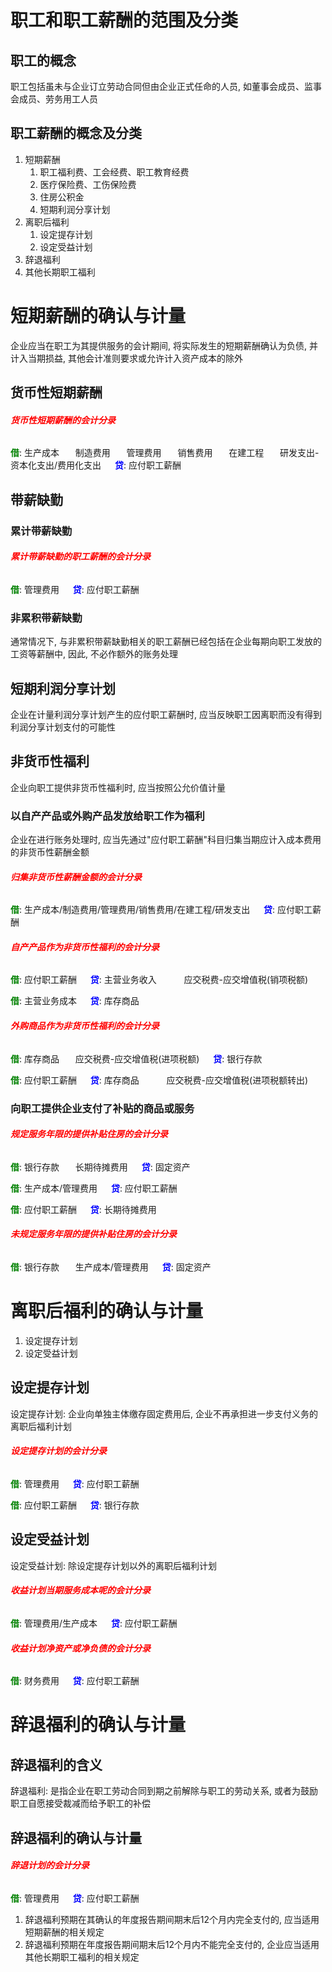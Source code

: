 # 职工和职工薪酬的范围及分类

## 职工的概念

职工包括虽未与企业订立劳动合同但由企业正式任命的人员, 如董事会成员、监事会成员、劳务用工人员

## 职工薪酬的概念及分类

1. 短期薪酬
   1.  职工福利费、工会经费、职工教育经费
   2.  医疗保险费、工伤保险费
   3.  住房公积金
   4.  短期利润分享计划
2. 离职后福利
   1. 设定提存计划
   2. 设定受益计划
3. 辞退福利
4. 其他长期职工福利

# 短期薪酬的确认与计量

企业应当在职工为其提供服务的会计期间, 将实际发生的短期薪酬确认为负债, 并计入当期损益, 其他会计准则要求或允许计入资产成本的除外

## 货币性短期薪酬

###### <strong style="color: red">货币性短期薪酬的会计分录</strong>

<strong style="color: green">借</strong>: 生产成本
&ensp; &ensp; 制造费用
&ensp; &ensp; 管理费用
&ensp; &ensp; 销售费用
&ensp; &ensp; 在建工程
&ensp; &ensp; 研发支出-资本化支出/费用化支出
&emsp; <strong style="color: blue">贷</strong>: 应付职工薪酬

## 带薪缺勤

### 累计带薪缺勤

###### <strong style="color: red">累计带薪缺勤的职工薪酬的会计分录</strong>

<strong style="color: green">借</strong>: 管理费用
&emsp; <strong style="color: blue">贷</strong>: 应付职工薪酬

### 非累积带薪缺勤

通常情况下, 与非累积带薪缺勤相关的职工薪酬已经包括在企业每期向职工发放的工资等薪酬中, 因此, 不必作额外的账务处理

## 短期利润分享计划

企业在计量利润分享计划产生的应付职工薪酬时, 应当反映职工因离职而没有得到利润分享计划支付的可能性

## 非货币性福利

企业向职工提供非货币性福利时, 应当按照公允价值计量

### 以自产产品或外购产品发放给职工作为福利

企业在进行账务处理时, 应当先通过"应付职工薪酬"科目归集当期应计入成本费用的非货币性薪酬金额

###### <strong style="color: red">归集非货币性薪酬金额的会计分录</strong>

<strong style="color: green">借</strong>: 生产成本/制造费用/管理费用/销售费用/在建工程/研发支出
&emsp; <strong style="color: blue">贷</strong>: 应付职工薪酬

###### <strong style="color: red">自产产品作为非货币性福利的会计分录</strong>

<strong style="color: green">借</strong>: 应付职工薪酬
&emsp; <strong style="color: blue">贷</strong>: 主营业务收入
&emsp; &ensp; &ensp; 应交税费-应交增值税(销项税额)

<strong style="color: green">借</strong>: 主营业务成本
&emsp; <strong style="color: blue">贷</strong>: 库存商品

###### <strong style="color: red">外购商品作为非货币性福利的会计分录</strong>

<strong style="color: green">借</strong>: 库存商品
&ensp; &ensp; 应交税费-应交增值税(进项税额)
&emsp; <strong style="color: blue">贷</strong>: 银行存款

<strong style="color: green">借</strong>: 应付职工薪酬
&emsp; <strong style="color: blue">贷</strong>: 库存商品
&emsp; &ensp; &ensp; 应交税费-应交增值税(进项税额转出)

### 向职工提供企业支付了补贴的商品或服务

###### <strong style="color: red">规定服务年限的提供补贴住房的会计分录</strong>

<strong style="color: green">借</strong>: 银行存款
&ensp; &ensp; 长期待摊费用
&emsp; <strong style="color: blue">贷</strong>: 固定资产

<strong style="color: green">借</strong>: 生产成本/管理费用
&emsp; <strong style="color: blue">贷</strong>: 应付职工薪酬

<strong style="color: green">借</strong>: 应付职工薪酬
&emsp; <strong style="color: blue">贷</strong>: 长期待摊费用

###### <strong style="color: red">未规定服务年限的提供补贴住房的会计分录</strong>

<strong style="color: green">借</strong>: 银行存款
&ensp; &ensp; 生产成本/管理费用
&emsp; <strong style="color: blue">贷</strong>: 固定资产

# 离职后福利的确认与计量

1. 设定提存计划
2. 设定受益计划

## 设定提存计划

设定提存计划: 企业向单独主体缴存固定费用后, 企业不再承担进一步支付义务的离职后福利计划

###### <strong style="color: red">设定提存计划的会计分录</strong>

<strong style="color: green">借</strong>: 管理费用
&emsp; <strong style="color: blue">贷</strong>: 应付职工薪酬

<strong style="color: green">借</strong>: 应付职工薪酬
&emsp; <strong style="color: blue">贷</strong>: 银行存款

## 设定受益计划

设定受益计划: 除设定提存计划以外的离职后福利计划

###### <strong style="color: red">收益计划当期服务成本呢的会计分录</strong>

<strong style="color: green">借</strong>: 管理费用/生产成本
&emsp; <strong style="color: blue">贷</strong>: 应付职工薪酬

###### <strong style="color: red">收益计划净资产或净负债的会计分录</strong>

<strong style="color: green">借</strong>: 财务费用
&emsp; <strong style="color: blue">贷</strong>: 应付职工薪酬

# 辞退福利的确认与计量

## 辞退福利的含义

辞退福利: 是指企业在职工劳动合同到期之前解除与职工的劳动关系, 或者为鼓励职工自愿接受裁减而给予职工的补偿

## 辞退福利的确认与计量

###### <strong style="color: red">辞退计划的会计分录</strong>

<strong style="color: green">借</strong>: 管理费用
&emsp; <strong style="color: blue">贷</strong>: 应付职工薪酬

1. 辞退福利预期在其确认的年度报告期间期末后12个月内完全支付的, 应当适用短期薪酬的相关规定
2. 辞退福利预期在年度报告期间期末后12个月内不能完全支付的, 企业应当适用其他长期职工福利的相关规定